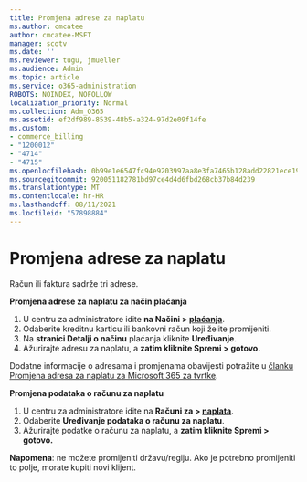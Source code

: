 ```yaml
---
title: Promjena adrese za naplatu
ms.author: cmcatee
author: cmcatee-MSFT
manager: scotv
ms.date: ''
ms.reviewer: tugu, jmueller
ms.audience: Admin
ms.topic: article
ms.service: o365-administration
ROBOTS: NOINDEX, NOFOLLOW
localization_priority: Normal
ms.collection: Adm_O365
ms.assetid: ef2df989-8539-48b5-a324-97d2e09f14fe
ms.custom:
- commerce_billing
- "1200012"
- "4714"
- "4715"
ms.openlocfilehash: 0b99e1e6547fc94e9203997aa8e3fa7465b128add22821ece190995d0aaf8f3f
ms.sourcegitcommit: 920051182781bd97ce4d4d6fbd268cb37b84d239
ms.translationtype: MT
ms.contentlocale: hr-HR
ms.lasthandoff: 08/11/2021
ms.locfileid: "57898884"
---
```

# <a name="change-your-billing-address"></a>Promjena adrese za naplatu

Račun ili faktura sadrže tri adrese.

**Promjena adrese za naplatu za način plaćanja**

1. U centru za administratore idite **na Načini > [plaćanja](https://go.microsoft.com/fwlink/p/?linkid=2018806)**.
2. Odaberite kreditnu karticu ili bankovni račun koji želite promijeniti.
3. Na **stranici Detalji o načinu** plaćanja kliknite **Uređivanje**.
4. Ažurirajte adresu za naplatu, a **zatim kliknite Spremi > gotovo.**

Dodatne informacije o adresama i promjenama obavijesti potražite u [članku Promjena adresa za naplatu za Microsoft 365 za tvrtke](https://docs.microsoft.com/microsoft-365/commerce/billing-and-payments/change-your-billing-addresses).

**Promjena podataka o računu za naplatu**

1. U centru za administratore idite na **Računi za > [naplata](https://admin.microsoft.com/Adminportal/Home?source=applauncher#/BillingAccounts/billing-accounts)**.
2. Odaberite **Uređivanje podataka o računu za naplatu**.
3. Ažurirajte podatke o računu za naplatu, a **zatim kliknite Spremi > gotovo.**

**Napomena**: ne možete promijeniti državu/regiju. Ako je potrebno promijeniti to polje, morate kupiti novi klijent.
